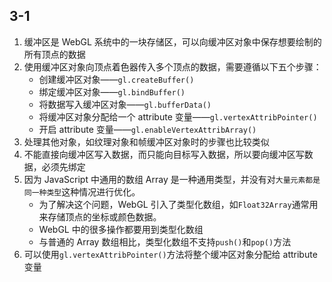 ## 3-1

1. 缓冲区是 WebGL 系统中的一块存储区，可以向缓冲区对象中保存想要绘制的所有顶点的数据
2. 使用缓冲区对象向顶点着色器传入多个顶点的数据，需要遵循以下五个步骤：
   - 创建缓冲区对象——`gl.createBuffer()`
   - 绑定缓冲区对象——`gl.bindBuffer()`
   - 将数据写入缓冲区对象——`gl.bufferData()`
   - 将缓冲区对象分配给一个 attribute 变量——`gl.vertexAttribPointer()`
   - 开启 attribute 变量——`gl.enableVertexAttribArray()`
3. 处理其他对象，如纹理对象和帧缓冲区对象时的步骤也比较类似
4. 不能直接向缓冲区写入数据，而只能向目标写入数据，所以要向缓冲区写数据，必须先绑定
5. 因为 JavaScript 中通用的数组 Array 是一种通用类型，并没有对`大量元素都是同一种类型`这种情况进行优化。
   - 为了解决这个问题，WebGL 引入了类型化数组，如`Float32Array`通常用来存储顶点的坐标或颜色数据。
   - WebGL 中的很多操作都要用到类型化数组
   - 与普通的 Array 数组相比，类型化数组不支持`push()`和`pop()`方法
6. 可以使用`gl.vertexAttribPointer()`方法将整个缓冲区对象分配给 attribute 变量
